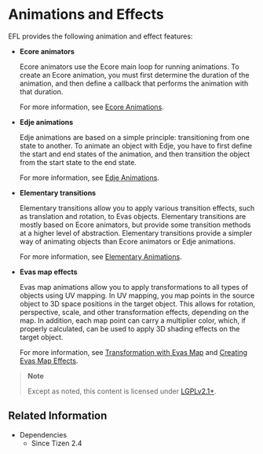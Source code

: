 # Animations and Effects

EFL provides the following animation and effect features:

- **Ecore animators**

  Ecore animators use the Ecore main loop for running animations. To create an Ecore animation, you must first determine the duration of the animation, and then define a callback that performs the animation with that duration.

  For more information, see [Ecore Animations](./ecore-animation.md).

- **Edje animations**

  Edje animations are based on a simple principle: transitioning from one state to another. To animate an object with Edje, you have to first define the start and end states of the animation, and then transition the object from the start state to the end state.

  For more information, see [Edje Animations](./edje-animation.md).

- **Elementary transitions**

  Elementary transitions allow you to apply various transition effects, such as translation and rotation, to Evas objects. Elementary transitions are mostly based on Ecore animators, but provide some transition methods at a higher level of abstraction. Elementary transitions provide a simpler way of animating objects than Ecore animators or Edje animations.

  For more information, see [Elementary Animations](./elementary-animation.md).

- **Evas map effects**

  Evas map animations allow you to apply transformations to all types of objects using UV mapping. In UV mapping, you map points in the source object to 3D space positions in the target object. This allows for rotation, perspective, scale, and other transformation effects, depending on the map. In addition, each map point can carry a multiplier color, which, if properly calculated, can be used to apply 3D shading effects on the target object.

  For more information, see [Transformation with Evas Map](./evas-map-animation.md) and [Creating Evas Map Effects](./evas-map-effects.md).

> **Note**
>
> Except as noted, this content is licensed under [LGPLv2.1+](http://opensource.org/licenses/LGPL-2.1).

## Related Information
- Dependencies
  - Since Tizen 2.4
  
